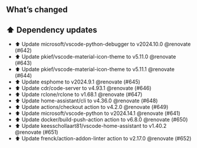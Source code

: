 ## What’s changed
## ⬆️ Dependency updates

- ⬆️ Update microsoft/vscode-python-debugger to v2024.10.0 @renovate (#642)
- ⬆️ Update pkief/vscode-material-icon-theme to v5.11.0 @renovate (#643)
- ⬆️ Update pkief/vscode-material-icon-theme to v5.11.1 @renovate (#644)
- ⬆️ Update esphome to v2024.9.1 @renovate (#645)
- ⬆️ Update cdr/code-server to v4.93.1 @renovate (#646)
- ⬆️ Update rclone/rclone to v1.68.1 @renovate (#647)
- ⬆️ Update home-assistant/cli to v4.36.0 @renovate (#648)
- ⬆️ Update actions/checkout action to v4.2.0 @renovate (#649)
- ⬆️ Update microsoft/vscode-python to v2024.14.1 @renovate (#641)
- ⬆️ Update docker/build-push-action action to v6.8.0 @renovate (#650)
- ⬆️ Update keesschollaart81/vscode-home-assistant to v1.40.2 @renovate (#651)
- ⬆️ Update frenck/action-addon-linter action to v2.17.0 @renovate (#652)
